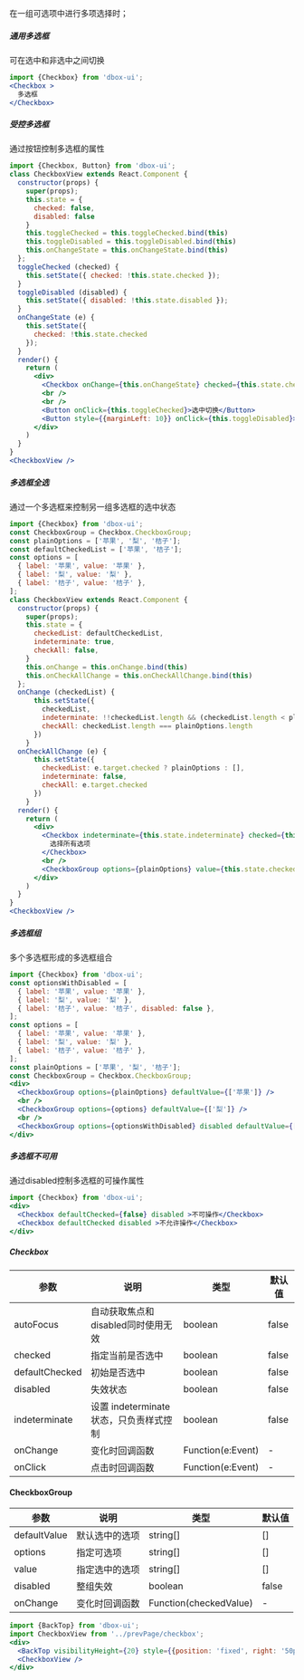 
在一组可选项中进行多项选择时；

##### **通用多选框**
可在选中和非选中之间切换
```jsx
import {Checkbox} from 'dbox-ui';
<Checkbox >
  多选框
</Checkbox>
```

##### **受控多选框**
通过按钮控制多选框的属性
```jsx
import {Checkbox, Button} from 'dbox-ui';
class CheckboxView extends React.Component {
  constructor(props) {
    super(props);
    this.state = {
      checked: false,
      disabled: false
    }
    this.toggleChecked = this.toggleChecked.bind(this)
    this.toggleDisabled = this.toggleDisabled.bind(this)
    this.onChangeState = this.onChangeState.bind(this)
  };
  toggleChecked (checked) {
    this.setState({ checked: !this.state.checked });
  }
  toggleDisabled (disabled) {
    this.setState({ disabled: !this.state.disabled });
  }
  onChangeState (e) {
    this.setState({
      checked: !this.state.checked
    });
  }
  render() {
    return (
      <div>
        <Checkbox onChange={this.onChangeState} checked={this.state.checked} disabled={this.state.disabled}>{`${this.state.checked ? '选中' : '非选中'}-${this.state.disabled ? '禁用' : '非禁用'}`}</Checkbox>
        <br />
        <br />
        <Button onClick={this.toggleChecked}>选中切换</Button>
        <Button style={{marginLeft: 10}} onClick={this.toggleDisabled}>禁用切换</Button>
      </div>
    )
  }
}
<CheckboxView />

```

##### **多选框全选**
通过一个多选框来控制另一组多选框的选中状态
```jsx
import {Checkbox} from 'dbox-ui';
const CheckboxGroup = Checkbox.CheckboxGroup;
const plainOptions = ['苹果', '梨', '桔子'];
const defaultCheckedList = ['苹果', '桔子'];
const options = [
  { label: '苹果', value: '苹果' },
  { label: '梨', value: '梨' },
  { label: '桔子', value: '桔子' },
];
class CheckboxView extends React.Component {
  constructor(props) {
    super(props);
    this.state = {
      checkedList: defaultCheckedList,
      indeterminate: true,
      checkAll: false,
    }
    this.onChange = this.onChange.bind(this)
    this.onCheckAllChange = this.onCheckAllChange.bind(this)
  };
  onChange (checkedList) {
      this.setState({
        checkedList,
        indeterminate: !!checkedList.length && (checkedList.length < plainOptions.length),
        checkAll: checkedList.length === plainOptions.length
      })
    }
  onCheckAllChange (e) {
      this.setState({
        checkedList: e.target.checked ? plainOptions : [],
        indeterminate: false,
        checkAll: e.target.checked
      })
    }
  render() {
    return (
      <div>
        <Checkbox indeterminate={this.state.indeterminate} checked={this.state.checkAll} onChange={this.onCheckAllChange}>
          选择所有选项
        </Checkbox>
        <br />
        <CheckboxGroup options={plainOptions} value={this.state.checkedList} onChange={this.onChange} />
      </div>
    )
  }
}
<CheckboxView />
```

##### **多选框组**
多个多选框形成的多选框组合
```jsx
import {Checkbox} from 'dbox-ui';
const optionsWithDisabled = [
  { label: '苹果', value: '苹果' },
  { label: '梨', value: '梨' },
  { label: '桔子', value: '桔子', disabled: false },
];
const options = [
  { label: '苹果', value: '苹果' },
  { label: '梨', value: '梨' },
  { label: '桔子', value: '桔子' },
];
const plainOptions = ['苹果', '梨', '桔子'];
const CheckboxGroup = Checkbox.CheckboxGroup;
<div>
  <CheckboxGroup options={plainOptions} defaultValue={['苹果']} />
  <br />
  <CheckboxGroup options={options} defaultValue={['梨']} />
  <br />
  <CheckboxGroup options={optionsWithDisabled} disabled defaultValue={['梨']} />
</div>
```

##### **多选框不可用**
通过disabled控制多选框的可操作属性
```jsx
import {Checkbox} from 'dbox-ui';
<div>
  <Checkbox defaultChecked={false} disabled >不可操作</Checkbox>
  <Checkbox defaultChecked disabled >不允许操作</Checkbox>
</div>
```


##### **Checkbox**

| 参数 | 说明 | 类型 | 默认值 |
| --- | --- | --- | --- |
| autoFocus | 自动获取焦点和disabled同时使用无效 | boolean | false |
| checked | 指定当前是否选中 | boolean | false |
| defaultChecked | 初始是否选中 | boolean | false |
| disabled | 失效状态 | boolean | false |
| indeterminate | 设置 indeterminate 状态，只负责样式控制 | boolean | false |
| onChange | 变化时回调函数 | Function(e:Event) | - |
| onClick | 点击时回调函数 | Function(e:Event) | - |

#### **CheckboxGroup**

| 参数 | 说明 | 类型 | 默认值 |
| --- | --- | --- | --- |
| defaultValue | 默认选中的选项 | string\[] | \[] |
| options | 指定可选项 | string\[] | \[] |
| value | 指定选中的选项 | string\[] | \[] |
| disabled | 整组失效 | boolean | false |
| onChange | 变化时回调函数 | Function(checkedValue) | - |

<style>.idoll-steps{margin-bottom: 10px}</style>


```jsx noeditor
import {BackTop} from 'dbox-ui';
import CheckboxView from '../prevPage/checkbox';
<div>
  <BackTop visibilityHeight={20} style={{position: 'fixed', right: '50px'}}/>
  <CheckboxView />
</div>
```

